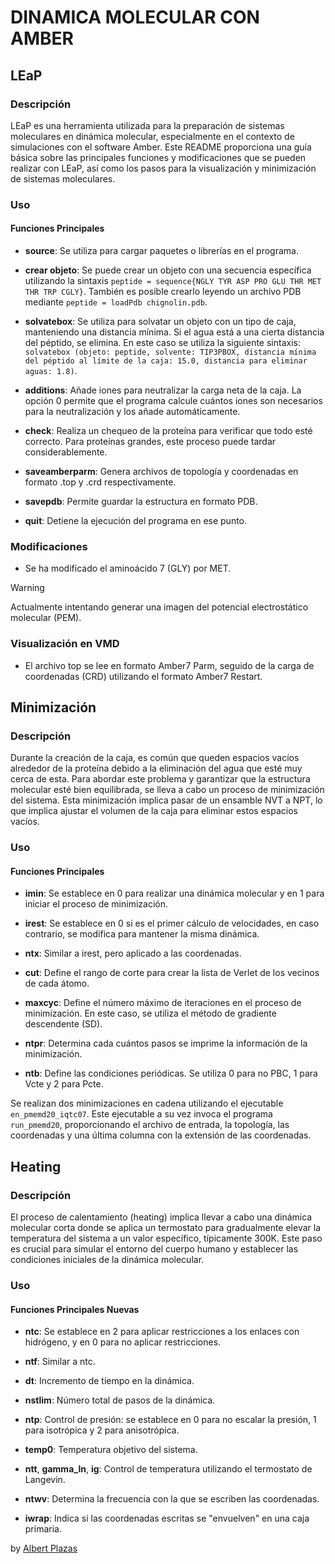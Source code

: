 # DINAMICA MOLECULAR CON AMBER

## LEaP

### Descripción

LEaP es una herramienta utilizada para la preparación de sistemas moleculares en dinámica molecular, especialmente en el contexto de simulaciones con el software Amber. Este README proporciona una guía básica sobre las principales funciones y modificaciones que se pueden realizar con LEaP, así como los pasos para la visualización y minimización de sistemas moleculares.

### Uso

#### Funciones Principales

- **source**: Se utiliza para cargar paquetes o librerías en el programa.

- **crear objeto**: Se puede crear un objeto con una secuencia específica utilizando la sintaxis `peptide = sequence{NGLY TYR ASP PRO GLU THR MET THR TRP CGLY}`. También es posible crearlo leyendo un archivo PDB mediante `peptide = loadPdb chignolin.pdb`.

- **solvatebox**: Se utiliza para solvatar un objeto con un tipo de caja, manteniendo una distancia mínima. Si el agua está a una cierta distancia del péptido, se elimina. En este caso se utiliza la siguiente sintaxis: `solvatebox (objeto: peptide, solvente: TIP3PBOX, distancia mínima del péptido al límite de la caja: 15.0, distancia para eliminar aguas: 1.8)`.

- **additions**: Añade iones para neutralizar la carga neta de la caja. La opción 0 permite que el programa calcule cuántos iones son necesarios para la neutralización y los añade automáticamente.

- **check**: Realiza un chequeo de la proteína para verificar que todo esté correcto. Para proteínas grandes, este proceso puede tardar considerablemente.

- **saveamberparm**: Genera archivos de topología y coordenadas en formato .top y .crd respectivamente.

- **savepdb**: Permite guardar la estructura en formato PDB.

- **quit**: Detiene la ejecución del programa en ese punto.

### Modificaciones

- Se ha modificado el aminoácido 7 (GLY) por MET.

> [!WARNING]
> Actualmente intentando generar una imagen del potencial electrostático molecular (PEM).

### Visualización en VMD

- El archivo top se lee en formato Amber7 Parm, seguido de la carga de coordenadas (CRD) utilizando el formato Amber7 Restart.

## Minimización

### Descripción

Durante la creación de la caja, es común que queden espacios vacíos alrededor de la proteína debido a la eliminación del agua que esté muy cerca de esta. Para abordar este problema y garantizar que la estructura molecular esté bien equilibrada, se lleva a cabo un proceso de minimización del sistema. Esta minimización implica pasar de un ensamble NVT a NPT, lo que implica ajustar el volumen de la caja para eliminar estos espacios vacíos.

### Uso

#### Funciones Principales

- **imin**: Se establece en 0 para realizar una dinámica molecular y en 1 para iniciar el proceso de minimización.

- **irest**: Se establece en 0 si es el primer cálculo de velocidades, en caso contrario, se modifica para mantener la misma dinámica.

- **ntx**: Similar a irest, pero aplicado a las coordenadas.

- **cut**: Define el rango de corte para crear la lista de Verlet de los vecinos de cada átomo.

- **maxcyc**: Define el número máximo de iteraciones en el proceso de minimización. En este caso, se utiliza el método de gradiente descendente (SD).

- **ntpr**: Determina cada cuántos pasos se imprime la información de la minimización.

- **ntb**: Define las condiciones periódicas. Se utiliza 0 para no PBC, 1 para Vcte y 2 para Pcte.

Se realizan dos minimizaciones en cadena utilizando el ejecutable `en_pmemd20_iqtc07`. Este ejecutable a su vez invoca el programa `run_pmemd20`, proporcionando el archivo de entrada, la topología, las coordenadas y una última columna con la extensión de las coordenadas.

## Heating

### Descripción

El proceso de calentamiento (heating) implica llevar a cabo una dinámica molecular corta donde se aplica un termostato para gradualmente elevar la temperatura del sistema a un valor específico, típicamente 300K. Este paso es crucial para simular el entorno del cuerpo humano y establecer las condiciones iniciales de la dinámica molecular.

### Uso

#### Funciones Principales Nuevas

- **ntc**: Se establece en 2 para aplicar restricciones a los enlaces con hidrógeno, y en 0 para no aplicar restricciones.

- **ntf**: Similar a ntc.

- **dt**: Incremento de tiempo en la dinámica.

- **nstlim**: Número total de pasos de la dinámica.

- **ntp**: Control de presión: se establece en 0 para no escalar la presión, 1 para isotrópica y 2 para anisotrópica.

- **temp0**: Temperatura objetivo del sistema.

- **ntt**, **gamma_ln**, **ig**: Control de temperatura utilizando el termostato de Langevin.

- **ntwv**: Determina la frecuencia con la que se escriben las coordenadas.

- **iwrap**: Indica si las coordenadas escritas se "envuelven" en una caja primaria.


by [Albert Plazas](https://github.com/Alplalo)